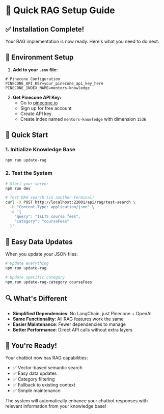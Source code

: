 # 🚀 Quick RAG Setup Guide

## ✅ Installation Complete!

Your RAG implementation is now ready. Here's what you need to do next:

## 🔑 Environment Setup

1. **Add to your `.env` file:**
```env
# Pinecone Configuration
PINECONE_API_KEY=your_pinecone_api_key_here
PINECONE_INDEX_NAME=mentors-knowledge
```

2. **Get Pinecone API Key:**
   - Go to [pinecone.io](https://pinecone.io)
   - Sign up for free account
   - Create API key
   - Create index named `mentors-knowledge` with dimension `1536`

## 🎯 Quick Start

### 1. Initialize Knowledge Base
```bash
npm run update-rag
```

### 2. Test the System
```bash
# Start your server
npm run dev

# Test RAG search (in another terminal)
curl -X POST http://localhost:22001/api/rag/test-search \
  -H "Content-Type: application/json" \
  -d '{
    "query": "IELTS course fees",
    "category": "courseFees"
  }'
```

## 📝 Easy Data Updates

When you update your JSON files:

```bash
# Update everything
npm run update-rag

# Update specific category
npm run update-rag-category courseFees
```

## 🔍 What's Different

- **Simplified Dependencies**: No LangChain, just Pinecone + OpenAI
- **Same Functionality**: All RAG features work the same
- **Easier Maintenance**: Fewer dependencies to manage
- **Better Performance**: Direct API calls without extra layers

## 🎉 You're Ready!

Your chatbot now has RAG capabilities:
- ✅ Vector-based semantic search
- ✅ Easy data updates
- ✅ Category filtering
- ✅ Fallback to existing context
- ✅ Simple maintenance

The system will automatically enhance your chatbot responses with relevant information from your knowledge base!
